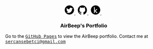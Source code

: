 [comment]: # "####################################################################"
[comment]: # "Social Networks"
[comment]: # "In this section, different social media links will be shared to"
[comment]: # "interact with the community. The order of the icons from left to"
[comment]: # "right is below:"
[comment]: # "Twitter"
[comment]: # "GitHub"
[comment]: # "Kaggle"
[comment]: # "####################################################################"

<p align="center">
    <a href="https://twitter.com/AirBeepIO" target="_blank" rel="nofollow">
        <img src="https://github.com/AirBeep/AirBeep.github.io/blob/main/images/networks/twitter.svg" alt="Twitter" width="30px" height="30px" />
    </a> &nbsp;
    <a href="https://github.com/AirBeep" target="_blank" rel="nofollow">
        <img src="https://github.com/AirBeep/AirBeep.github.io/blob/main/images/networks/github.svg" alt="GitHub" width="30px" height="30px" />
    </a> &nbsp;
    <a href="https://www.kaggle.com/" target="_blank" rel="nofollow">
        <img src="https://github.com/AirBeep/AirBeep.github.io/blob/main/images/networks/kaggle.svg" alt="Kaggle" width="30px" height="30px" />
    </a> &nbsp;
</p>

<div class="header">
<h3 style="color:black;" align="center">AirBeep's Portfolio</h3>
  <p style="color:black;">Go to the <kbd><a href="https://airbeep.github.io">GitHub Pages</a></kbd> to view the AirBeep portfolio. Contact me at <kbd><a href="mailto:sercansebetci@gmail.com">sercansebetci@gmail.com</a></kbd> 
</p>
</div>
